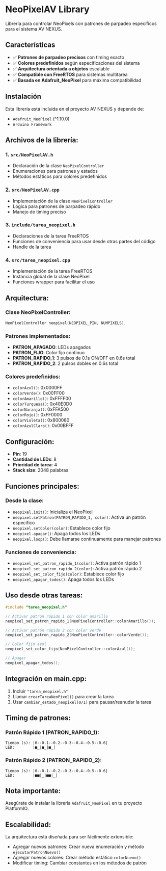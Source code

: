 # NeoPixelAV Library

Librería para controlar NeoPixels con patrones de parpadeo específicos para el sistema AV NEXUS.

## Características

- ✅ **Patrones de parpadeo precisos** con timing exacto
- ✅ **Colores predefinidos** según especificaciones del sistema
- ✅ **Arquitectura orientada a objetos** escalable
- ✅ **Compatible con FreeRTOS** para sistemas multitarea
- ✅ **Basada en Adafruit_NeoPixel** para máxima compatibilidad

## Instalación

Esta librería está incluida en el proyecto AV NEXUS y depende de:
- `Adafruit_NeoPixel` (^1.10.0)
- `Arduino Framework`

## Archivos de la librería:

### 1. `src/NeoPixelAV.h`
- Declaración de la clase `NeoPixelController`
- Enumeraciones para patrones y estados
- Métodos estáticos para colores predefinidos

### 2. `src/NeoPixelAV.cpp`
- Implementación de la clase `NeoPixelController`
- Lógica para patrones de parpadeo rápido
- Manejo de timing preciso

### 3. `include/tarea_neopixel.h`
- Declaraciones de la tarea FreeRTOS
- Funciones de conveniencia para usar desde otras partes del código
- Handle de la tarea

### 4. `src/tarea_neopixel.cpp`
- Implementación de la tarea FreeRTOS
- Instancia global de la clase NeoPixel
- Funciones wrapper para facilitar el uso

## Arquitectura:

### Clase NeoPixelController:
```cpp
NeoPixelController neopixel(NEOPIXEL_PIN, NUMPIXELS);
```

### Patrones implementados:
- **PATRON_APAGADO**: LEDs apagados
- **PATRON_FIJO**: Color fijo continuo
- **PATRON_RAPIDO_1**: 3 pulsos de 0.1s ON/OFF en 0.6s total
- **PATRON_RAPIDO_2**: 2 pulsos dobles en 0.6s total

### Colores predefinidos:
- `colorAzul()`: 0x0000FF
- `colorVerde()`: 0x00FF00
- `colorAmarillo()`: 0xFFFF00
- `colorTurquesa()`: 0x40E0D0
- `colorNaranja()`: 0xFFA500
- `colorRojo()`: 0xFF0000
- `colorVioleta()`: 0x800080
- `colorAzulClaro()`: 0x00BFFF

## Configuración:
- **Pin**: 19
- **Cantidad de LEDs**: 8
- **Prioridad de tarea**: 4
- **Stack size**: 2048 palabras

## Funciones principales:

### Desde la clase:
- `neopixel.init()`: Inicializa el NeoPixel
- `neopixel.setPatron(PATRON_RAPIDO_1, color)`: Activa un patrón específico
- `neopixel.setColor(color)`: Establece color fijo
- `neopixel.apagar()`: Apaga todos los LEDs
- `neopixel.loop()`: Debe llamarse continuamente para manejar patrones

### Funciones de conveniencia:
- `neopixel_set_patron_rapido_1(color)`: Activa patrón rápido 1
- `neopixel_set_patron_rapido_2(color)`: Activa patrón rápido 2
- `neopixel_set_color_fijo(color)`: Establece color fijo
- `neopixel_apagar_todos()`: Apaga todos los LEDs

## Uso desde otras tareas:

```cpp
#include "tarea_neopixel.h"

// Activar patrón rápido 1 con color amarillo
neopixel_set_patron_rapido_1(NeoPixelController::colorAmarillo());

// Activar patrón rápido 2 con color verde
neopixel_set_patron_rapido_2(NeoPixelController::colorVerde());

// Color fijo azul
neopixel_set_color_fijo(NeoPixelController::colorAzul());

// Apagar
neopixel_apagar_todos();
```

## Integración en main.cpp:
1. Incluir `"tarea_neopixel.h"`
2. Llamar `crearTareaNeoPixel()` para crear la tarea
3. Usar `cambiar_estado_neopixel(0/1)` para pausar/reanudar la tarea

## Timing de patrones:

### Patrón Rápido 1 (PATRON_RAPIDO_1):
```
Tiempo (s): |0--0.1--0.2--0.3--0.4--0.5--0.6|
LED:        |■_|■_|■_|
```

### Patrón Rápido 2 (PATRON_RAPIDO_2):
```
Tiempo (s): |0--0.1--0.2--0.3--0.4--0.5--0.6|
LED:        |■■|_|■■|_|
```

## Nota importante:
Asegúrate de instalar la librería `Adafruit_NeoPixel` en tu proyecto PlatformIO.

## Escalabilidad:
La arquitectura está diseñada para ser fácilmente extensible:
- Agregar nuevos patrones: Crear nueva enumeración y método `ejecutarPatronNuevo()`
- Agregar nuevos colores: Crear método estático `colorNuevo()`
- Modificar timing: Cambiar constantes en los métodos de patrón
